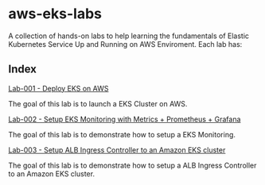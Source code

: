 # aws-eks-labs
A collection of hands-on labs to help learning the fundamentals of Elastic Kubernetes Service Up and Running on AWS Enviroment. Each lab has:

## Index

[Lab-001 - Deploy EKS on AWS](lab-001)

The goal of this lab is to launch a EKS Cluster on AWS.

[Lab-002 - Setup EKS Monitoring with Metrics + Prometheus + Grafana](lab-002)

The goal of this lab is to demonstrate how to setup a EKS Monitoring.

[Lab-003 - Setup ALB Ingress Controller to an Amazon EKS cluster](lab-003)

The goal of this lab is to demonstrate how to setup a ALB Ingress Controller to an Amazon EKS cluster.